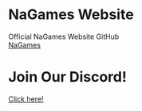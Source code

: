 # NaGames Website
Official NaGames Website GitHub
<br> <a href="https://nagames.herokuapp.com/">NaGames</a>
# Join Our Discord!

<a href="https://discord.gg/UB3yCwX">Click here!</a>
